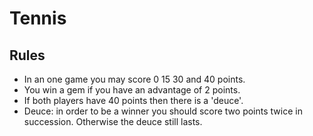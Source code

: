 # Tennis

## Rules

* In an one game you may score 0 15 30 and 40 points.
* You win a gem if you have an advantage of 2 points.
* If both players have 40 points then there is a 'deuce'.
* Deuce: in order to be a winner you should score two points twice in succession. Otherwise the deuce still lasts.